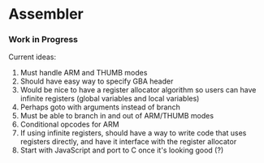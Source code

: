 Assembler
=========

### Work in Progress

Current ideas:

1. Must handle ARM and THUMB modes
2. Should have easy way to specify GBA header
3. Would be nice to have a register allocator algorithm so users can have infinite registers (global
   variables and local variables)
4. Perhaps goto with arguments instead of branch
5. Must be able to branch in and out of ARM/THUMB modes
6. Conditional opcodes for ARM
7. If using infinite registers, should have a way to write code that uses registers directly, and
   have it interface with the register allocator
8. Start with JavaScript and port to C once it's looking good (?)
